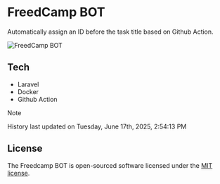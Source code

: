 # FreedCamp BOT

Automatically assign an ID before the task title based on Github Action.

![FreedCamp BOT](https://repository-images.githubusercontent.com/737932867/7d34798b-2680-471c-b089-a78a718d3d6a)

## Tech

- Laravel
- Docker
- Github Action

> [!NOTE]  
> History last updated on Tuesday, June 17th, 2025, 2:54:13 PM

## License

The Freedcamp BOT is open-sourced software licensed under the [MIT license](https://opensource.org/licenses/MIT).
